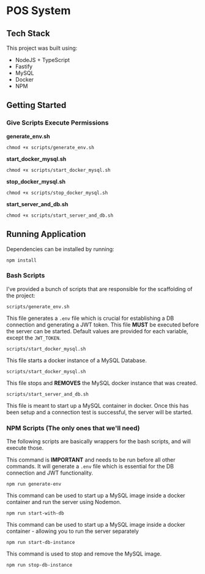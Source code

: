 # POS System
## Tech Stack
This project was built using:
- NodeJS + TypeScript
- Fastify
- MySQL
- Docker
- NPM

## Getting Started
### Give Scripts Execute Permissions 
**generate_env.sh**
```shell
chmod +x scripts/generate_env.sh
```
**start_docker_mysql.sh**
```shell
chmod +x scripts/start_docker_mysql.sh
```
**stop_docker_mysql.sh**
```shell
chmod +x scripts/stop_docker_mysql.sh
```
**start_server_and_db.sh**
```shell
chmod +x scripts/start_server_and_db.sh
```
## Running Application

Dependencies can be installed by running:
```npm
npm install
```

### Bash Scripts
I've provided a bunch of scripts that are responsible for the scaffolding of the project:
```shell
scripts/generate_env.sh
```
This file generates a `.env` file which is crucial for establishing a DB connection
and generating a JWT token. This file **MUST** be executed before the server can be started. Default values are provided
for each variable, except the `JWT_TOKEN`. 

```shell
scripts/start_docker_mysql.sh
```
This file starts a docker instance of a MySQL Database.

```shell
scripts/start_docker_mysql.sh
```
This file stops and **REMOVES** the MySQL docker instance that was created.

```shell
scripts/start_server_and_db.sh
```
This file is meant to start up a MySQL container in docker.
Once this has been setup and a connection test is successful, the server will be started.

### NPM Scripts (The only ones that we'll need)

The following scripts are basically wrappers for the bash scripts, and will execute those.

This command is **IMPORTANT** and needs to be run before all other commands.
It will generate a `.env` file which is essential for the DB connection and JWT functionality.
```npm 
npm run generate-env
```

This command can be used to start up a MySQL image inside a docker container and run the server using Nodemon.
``` npm 
npm run start-with-db
```

This command can be used to start up a MySQL image inside a docker container - allowing you to run the server separately
```npm 
npm run start-db-instance
```

This command is used to stop and remove the MySQL image.
```npm
npm run stop-db-instance
```

